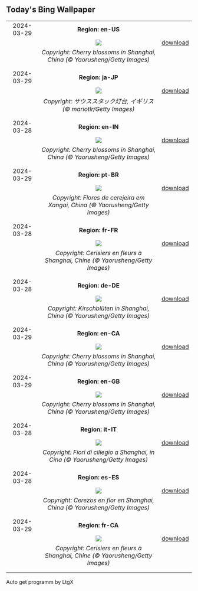 ## Today's Bing Wallpaper
|      |      |      |
| :----: | :----: | :----: |
|2024-03-29|**Region: en-US**||
||![](https://www.bing.com/th?id=OHR.ShanghaiBlossoms_EN-US2613653434_UHD.jpg&pid=hp&w=1152&h=648&rs=1&c=4)| [download](https://www.bing.com/th?id=OHR.ShanghaiBlossoms_EN-US2613653434_UHD.jpg)|
||*Copyright: Cherry blossoms in Shanghai, China (© Yaorusheng/Getty Images)*
||
|||
|2024-03-29|**Region: ja-JP**||
||![](https://www.bing.com/th?id=OHR.SouthStackLight_JA-JP5461690758_UHD.jpg&pid=hp&w=1152&h=648&rs=1&c=4)| [download](https://www.bing.com/th?id=OHR.SouthStackLight_JA-JP5461690758_UHD.jpg)|
||*Copyright: サウススタック灯台, イギリス (© mariotlr/Getty Images)*
||
|||
|2024-03-28|**Region: en-IN**||
||![](https://www.bing.com/th?id=OHR.ShanghaiBlossoms_EN-IN2648888544_UHD.jpg&pid=hp&w=1152&h=648&rs=1&c=4)| [download](https://www.bing.com/th?id=OHR.ShanghaiBlossoms_EN-IN2648888544_UHD.jpg)|
||*Copyright: Cherry blossoms in Shanghai, China (© Yaorusheng/Getty Images)*
||
|||
|2024-03-29|**Region: pt-BR**||
||![](https://www.bing.com/th?id=OHR.ShanghaiBlossoms_PT-BR9791195331_UHD.jpg&pid=hp&w=1152&h=648&rs=1&c=4)| [download](https://www.bing.com/th?id=OHR.ShanghaiBlossoms_PT-BR9791195331_UHD.jpg)|
||*Copyright: Flores de cerejeira em Xangai, China (© Yaorusheng/Getty Images)*
||
|||
|2024-03-28|**Region: fr-FR**||
||![](https://www.bing.com/th?id=OHR.ShanghaiBlossoms_FR-FR9000032992_UHD.jpg&pid=hp&w=1152&h=648&rs=1&c=4)| [download](https://www.bing.com/th?id=OHR.ShanghaiBlossoms_FR-FR9000032992_UHD.jpg)|
||*Copyright: Cerisiers en fleurs à Shanghai, Chine (© Yaorusheng/Getty Images)*
||
|||
|2024-03-28|**Region: de-DE**||
||![](https://www.bing.com/th?id=OHR.ShanghaiBlossoms_DE-DE4316919248_UHD.jpg&pid=hp&w=1152&h=648&rs=1&c=4)| [download](https://www.bing.com/th?id=OHR.ShanghaiBlossoms_DE-DE4316919248_UHD.jpg)|
||*Copyright: Kirschblüten in Shanghai, China (© Yaorusheng/Getty Images)*
||
|||
|2024-03-29|**Region: en-CA**||
||![](https://www.bing.com/th?id=OHR.ShanghaiBlossoms_EN-CA6737374745_UHD.jpg&pid=hp&w=1152&h=648&rs=1&c=4)| [download](https://www.bing.com/th?id=OHR.ShanghaiBlossoms_EN-CA6737374745_UHD.jpg)|
||*Copyright: Cherry blossoms in Shanghai, China (© Yaorusheng/Getty Images)*
||
|||
|2024-03-29|**Region: en-GB**||
||![](https://www.bing.com/th?id=OHR.ShanghaiBlossoms_EN-GB3832708958_UHD.jpg&pid=hp&w=1152&h=648&rs=1&c=4)| [download](https://www.bing.com/th?id=OHR.ShanghaiBlossoms_EN-GB3832708958_UHD.jpg)|
||*Copyright: Cherry blossoms in Shanghai, China (© Yaorusheng/Getty Images)*
||
|||
|2024-03-28|**Region: it-IT**||
||![](https://www.bing.com/th?id=OHR.ShanghaiBlossoms_IT-IT7775972818_UHD.jpg&pid=hp&w=1152&h=648&rs=1&c=4)| [download](https://www.bing.com/th?id=OHR.ShanghaiBlossoms_IT-IT7775972818_UHD.jpg)|
||*Copyright: Fiori di ciliegio a Shanghai, in Cina (© Yaorusheng/Getty Images)*
||
|||
|2024-03-28|**Region: es-ES**||
||![](https://www.bing.com/th?id=OHR.ShanghaiBlossoms_ES-ES8634368979_UHD.jpg&pid=hp&w=1152&h=648&rs=1&c=4)| [download](https://www.bing.com/th?id=OHR.ShanghaiBlossoms_ES-ES8634368979_UHD.jpg)|
||*Copyright: Cerezos en flor en Shanghai, China (© Yaorusheng/Getty Images)*
||
|||
|2024-03-29|**Region: fr-CA**||
||![](https://www.bing.com/th?id=OHR.ShanghaiBlossoms_FR-CA8071376466_UHD.jpg&pid=hp&w=1152&h=648&rs=1&c=4)| [download](https://www.bing.com/th?id=OHR.ShanghaiBlossoms_FR-CA8071376466_UHD.jpg)|
||*Copyright: Cerisiers en fleurs à Shanghai, Chine (© Yaorusheng/Getty Images)*
||
|||

Auto get programm by LtgX
